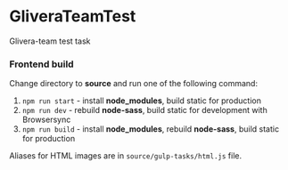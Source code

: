 # GliveraTeamTest
Glivera-team test task

### Frontend build
Change directory to **source** and run one of the following command:

1. `npm run start` - install **node_modules**, build static for production
2. `npm run dev` - rebuild **node-sass**, build static for development with Browsersync
3. `npm run build` - install **node_modules**, rebuild **node-sass**, build static for production

Aliases for HTML images are in `source/gulp-tasks/html.js` file.